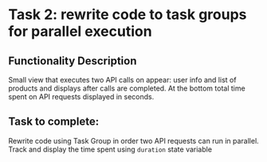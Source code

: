 # Task 2: rewrite code to task groups for parallel execution

## Functionality Description
Small view that executes two API calls on appear: user info and list of products and displays after calls are completed.
At the bottom total time spent on API requests displayed in seconds.

## Task to complete:
Rewrite code using Task Group in order two API requests can run in parallel. Track and display the time spent using `duration` state variable
